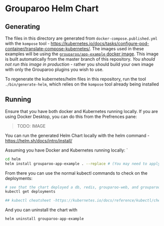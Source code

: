 # Grouparoo Helm Chart

## Generating

The files in this directory are generated from `docker-compose.published.yml` with the `kompose` tool - https://kubernetes.io/docs/tasks/configure-pod-container/translate-compose-kubernetes/. The images used in these examples will be using the [`grouparoo/app-example` docker image](https://hub.docker.com/repository/docker/grouparoo/app-example). This image is built automatically from the master branch of this repository. _You should not run this image in production_ - rather you should build your own image with only the Grouparoo plugins you wish to use.

To regenerate the kubernetes/helm files in this repository, run the tool `./bin/generate-helm`, which relies on the `kompose` tool already being installed

## Running

Ensure that you have both docker and Kubernetes running locally. If you are using Docker Desktop, you can do this from the Prefrences pane:

> TODO: IMAGE

You can run the generated Helm Chart locally with the helm command - https://helm.sh/docs/intro/install/

Assuming you have Docker and Kubernetes running locally: `

```bash
cd helm
helm install grouparoo-app-example . --replace # (You may need to apply this twice to resolve network name chicken-egg problems)
```

From there you can use the normal kubectl commands to check on the deployments:

```bash
# see that the chart deployed a db, redis, grouparoo-web, and grouparoo-worker deployment
kubectl get deployments

## kubectl cheatsheet -https://kubernetes.io/docs/reference/kubectl/cheatsheet/
```

And you can uninstall the chart with

```bash
helm uninstall grouparoo-app-example
```

